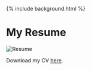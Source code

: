 {% include background.html %}

<h1>My Resume</h1>
<img src="assets/images/resume.png" alt="Resume">
<p>Download my CV <a href="assets/files/CV.pdf">here</a>.</p>

<script src="https://cdn.jsdelivr.net/npm/particles.js"></script>
<script>
particlesJS("particles-js", {
  "particles": {
    "number": {"value": 80},
    "size": {"value": 3},
    "move": {"speed": 1},
    "line_linked": {"enable": true, "color": "#00ffff"},
    "color": {"value": "#00ffff"}
  }
});
</script>

